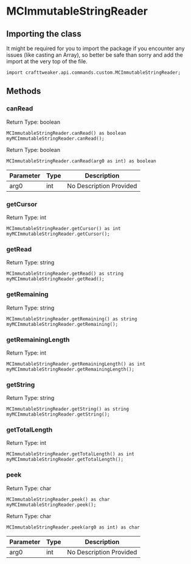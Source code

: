 # MCImmutableStringReader

## Importing the class

It might be required for you to import the package if you encounter any issues (like casting an Array), so better be safe than sorry and add the import at the very top of the file.
```zenscript
import crafttweaker.api.commands.custom.MCImmutableStringReader;
```


## Methods

### canRead

Return Type: boolean

```zenscript
MCImmutableStringReader.canRead() as boolean
myMCImmutableStringReader.canRead();
```

Return Type: boolean

```zenscript
MCImmutableStringReader.canRead(arg0 as int) as boolean
```

| Parameter | Type | Description |
|-----------|------|-------------|
| arg0 | int | No Description Provided |


### getCursor

Return Type: int

```zenscript
MCImmutableStringReader.getCursor() as int
myMCImmutableStringReader.getCursor();
```

### getRead

Return Type: string

```zenscript
MCImmutableStringReader.getRead() as string
myMCImmutableStringReader.getRead();
```

### getRemaining

Return Type: string

```zenscript
MCImmutableStringReader.getRemaining() as string
myMCImmutableStringReader.getRemaining();
```

### getRemainingLength

Return Type: int

```zenscript
MCImmutableStringReader.getRemainingLength() as int
myMCImmutableStringReader.getRemainingLength();
```

### getString

Return Type: string

```zenscript
MCImmutableStringReader.getString() as string
myMCImmutableStringReader.getString();
```

### getTotalLength

Return Type: int

```zenscript
MCImmutableStringReader.getTotalLength() as int
myMCImmutableStringReader.getTotalLength();
```

### peek

Return Type: char

```zenscript
MCImmutableStringReader.peek() as char
myMCImmutableStringReader.peek();
```

Return Type: char

```zenscript
MCImmutableStringReader.peek(arg0 as int) as char
```

| Parameter | Type | Description |
|-----------|------|-------------|
| arg0 | int | No Description Provided |



